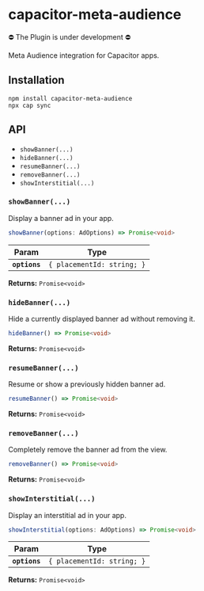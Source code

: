 # capacitor-meta-audience

⛔ The Plugin is under development ⛔

Meta Audience integration for Capacitor apps.

## Installation

```
npm install capacitor-meta-audience
npx cap sync
```

## API

- `showBanner(...)`
- `hideBanner(...)`
- `resumeBanner(...)`
- `removeBanner(...)`
- `showInterstitial(...)`

### `showBanner(...)`

Display a banner ad in your app.

```typescript
showBanner(options: AdOptions) => Promise<void>
```

| Param         | Type                            |
| ------------- | ------------------------------- |
| **`options`** | `{ placementId: string; }` |

**Returns:** `Promise<void>`

### `hideBanner(...)`

Hide a currently displayed banner ad without removing it.

```typescript
hideBanner() => Promise<void>
```

**Returns:** `Promise<void>`

### `resumeBanner(...)`

Resume or show a previously hidden banner ad.

```typescript
resumeBanner() => Promise<void>
```

**Returns:** `Promise<void>`

### `removeBanner(...)`

Completely remove the banner ad from the view.

```typescript
removeBanner() => Promise<void>
```

**Returns:** `Promise<void>`

### `showInterstitial(...)`

Display an interstitial ad in your app.

```typescript
showInterstitial(options: AdOptions) => Promise<void>
```

| Param         | Type                            |
| ------------- | ------------------------------- |
| **`options`** | `{ placementId: string; }` |

**Returns:** `Promise<void>`
